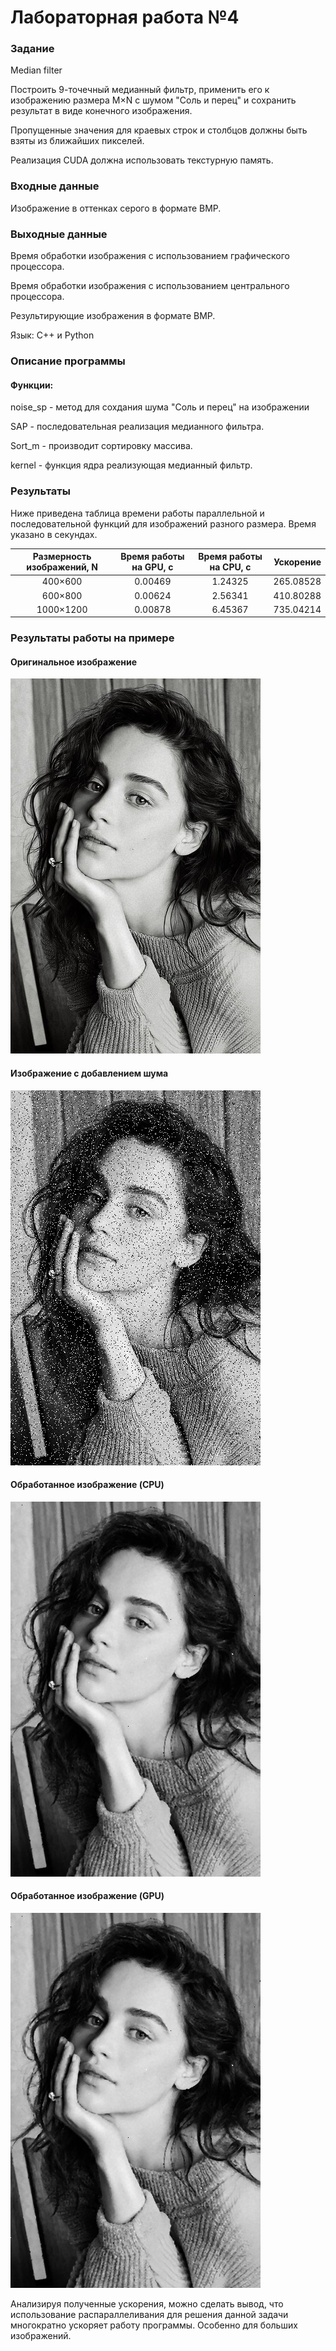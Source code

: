 # Лабораторная работа №4
### Задание
Median filter

Построить 9-точечный медианный фильтр, применить его к изображению размера M×N с шумом "Соль и перец" и сохранить результат в виде конечного изображения.

Пропущенные значения для краевых строк и столбцов должны быть взяты из ближайших пикселей.

Реализация CUDA должна использовать текстурную память.
### Входные данные
Изображение в оттенках серого в формате BMP.
### Выходные данные
Время обработки изображения с использованием графического процессора.

Время обработки изображения с использованием центрального процессора.

Результирующие изображения в формате BMP.

Язык: C++ и Python  

### Описание программы


#### Функции:
noise_sp - метод для сохдания шума "Соль и перец" на изображении

SAP - последовательная реализация медианного фильтра.

Sort_m - производит сортировку массива.

kernel - функция ядра реализующая медианный фильтр.

### Результаты
Ниже приведена таблица времени работы параллельной и последовательной функций для изображений разного размера. Время указано в секундах.

Размерность изображений, N | Время работы на GPU, с | Время работы на CPU, с | Ускорение
:----:|:-------:|:-----------:|------:
400×600| 0.00469 | 1.24325 | 265.08528
600×800 | 0.00624 | 2.56341 | 410.80288
1000×1200 | 0.00878 | 6.45367 | 735.04214

### Результаты работы на примере

#### Оригинальное изображение

![](Emilia.bmp)
#### Изображение с добавлением шума

![](Emilia_noise.bmp)
#### Обработанное изображение (CPU)

![](result1.bmp)
#### Обработанное изображение (GPU)

![](result2.bmp)

Анализируя полученные ускорения, можно сделать вывод, что использование распараллеливания для решения данной задачи многократно ускоряет работу программы. Особенно для больших изображений.
